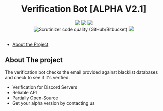<h1 align='center'>Verification Bot [ALPHA V2.1]</h1>
<p align="center">	
    <img src="https://img.shields.io/badge/Platform-Linux-green" />
    <img src="https://img.shields.io/maintenance/yes/2021" />
    <img src="https://scrutinizer-ci.com/g/annarichter97/Verification-Bot/badges/code-intelligence.svg?b=master" />
	</br>
  
  <img alt="Scrutinizer code quality (GitHub/Bitbucket)" src="https://scrutinizer-ci.com/g/annarichter97/Verification-Bot/badges/quality-score.png?b=master">
  <a href="https://github.com/annarichter97/verification-bot/blob/master/LICENSE">
    <img src="https://img.shields.io/github/license/annarichter97/verification-bot?style=flat-square" />
  </a>
  </br>
</br>
  </p>  
  
* [About the Project](#about-the-project)  

## About The project
The verification bot checks the email provided against blacklist databases and check to see if it's verified.

  - Verification for Discord Servers
  - Reliable API
  - Partially Open-Source
  - Get your alpha version by contacting us
